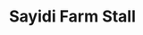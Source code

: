 ---
title: "Sayidi Farm Stall"
url: /hibiscus-coast-local-municipality/sayidi-farm-stall/
shop: greengrocer
---
